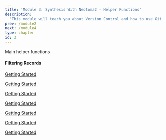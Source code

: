 ```yaml
---
title: 'Module 3: Synthesis With Neotoma2 - Helper Functions'
description:
  'This module will teach you about Version Control and how to use Git and Github.'
prev: /module2
next: /module4
type: chapter
id: 3
---
```


<exercise id="0" title="Helper Functions">

Main helper functions

</exercise>

<exercise id="1" title="filter()">

#### Filtering Records

</exercise>

<exercise id="2" title="collunits()">

[Getting Started](https://foundations.projectpythia.org/foundations/getting-started-github.html)

</exercise>

<exercise id="3" title="datasets()">

[Getting Started](https://foundations.projectpythia.org/foundations/getting-started-github.html)

</exercise>

<exercise id="4" title="chronologies()">

[Getting Started](https://foundations.projectpythia.org/foundations/getting-started-github.html)

</exercise>

<exercise id="5" title="samples()">

[Getting Started](https://foundations.projectpythia.org/foundations/getting-started-github.html)

</exercise>

<exercise id="6" title="plotLeaflet()">

[Getting Started](https://foundations.projectpythia.org/foundations/getting-started-github.html)

</exercise>

<exercise id="7" title="summary()">

[Getting Started](https://foundations.projectpythia.org/foundations/getting-started-github.html)

</exercise>

<exercise id="8" title="getids()">

[Getting Started](https://foundations.projectpythia.org/foundations/getting-started-github.html)

</exercise>